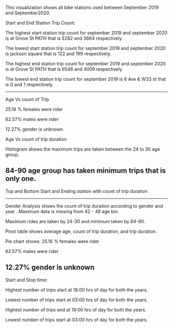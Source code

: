 This visualization shows all bike stations used between September 2019 and September2020.

Start and End Station Trip Count:

The highest start station trip count for september 2019 and september 2020 is at Grove St PATH that is 5282 and 3664 respectively.

The lowest start station trip count for september 2019 and september 2020 is jackson square that is 122 and 199 respectively.

The highest end station trip count for september 2019 and september 2020 is at Grove St PATH that is 6546 and 4009 respectively.

The lowest end station trip count for september 2019  is 6 Ave & W33 st that is 0 and 1 respectively.

---------------------------------------------------------------------------------------------------------------------

Age Vs count of Trip

25.16 % females were rider

62.57% males were rider

12.27% gender is unknown



Age Vs count of trip duration 

Histogram shows the maximum trips are taken between the 24 to 30 age group.

84-90 age group has taken minimum trips that is only one.
-----------------------------------------------------------------

Top and Bottom Start and Ending station with count of trip duration

--------------------------------------------------------------

Gender Analysis shows the count of trip duration according to gender and year . Maximum data is missing from 42 - 48 age bin.

Maximum rides are taken by 24-30 and minimum taken by 84-90.

Pivot table shows average age, count of trip duration, and trip duration. 

Pie chart shows:
25.16 % females were rider

62.57% males were rider

12.27% gender is unknown
----------------------------------------------------------


Start and Stop time:

Highest number of trips start at 18:00 hrs of day for both the years.

Lowest number of trips start at 03:00 hrs of day for both the years.


Highest number of trips end at 18:00 hrs of day for both the years.

Lowest number of trips start at 03:00 hrs of day for both the years.



